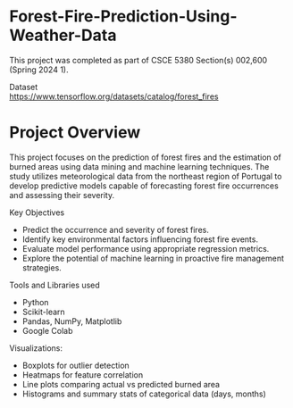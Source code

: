 # Forest-Fire-Prediction-Using-Weather-Data

This project was completed as part of CSCE 5380 Section(s) 002,600 (Spring 2024 1).  

Dataset  
https://www.tensorflow.org/datasets/catalog/forest_fires

# Project Overview
This project focuses on the prediction of forest fires and the estimation of burned areas using data mining and machine learning techniques. 
The study utilizes meteorological data from the northeast region of Portugal to develop predictive models capable of forecasting forest fire occurrences and assessing their severity.  

Key Objectives
- Predict the occurrence and severity of forest fires.
- Identify key environmental factors influencing forest fire events.
- Evaluate model performance using appropriate regression metrics.
- Explore the potential of machine learning in proactive fire management strategies.

Tools and Libraries used
- Python
- Scikit-learn
- Pandas, NumPy, Matplotlib
- Google Colab
  
 Visualizations:
- Boxplots for outlier detection
- Heatmaps for feature correlation
- Line plots comparing actual vs predicted burned area
- Histograms and summary stats of categorical data (days, months)

  
